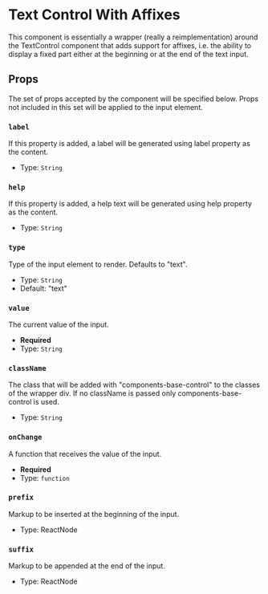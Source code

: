 Text Control With Affixes
============================

This component is essentially a wrapper (really a reimplementation) around the TextControl component that adds support for affixes, i.e. the ability to display a fixed part either at the beginning or at the end of the text input.



Props
-----

The set of props accepted by the component will be specified below.
Props not included in this set will be applied to the input element.

### `label`

If this property is added, a label will be generated using label property as the content.

- Type: `String`

### `help`

If this property is added, a help text will be generated using help property as the content.

- Type: `String`

### `type`

Type of the input element to render. Defaults to "text".

- Type: `String`
- Default: "text"

### `value`

The current value of the input.

- **Required**
- Type: `String`

### `className`

The class that will be added with "components-base-control" to the classes of the wrapper div.
If no className is passed only components-base-control is used.

- Type: `String`

### `onChange`

A function that receives the value of the input.

- **Required**
- Type: `function`

### `prefix`

Markup to be inserted at the beginning of the input.

- Type: ReactNode

### `suffix`

Markup to be appended at the end of the input.

- Type: ReactNode
